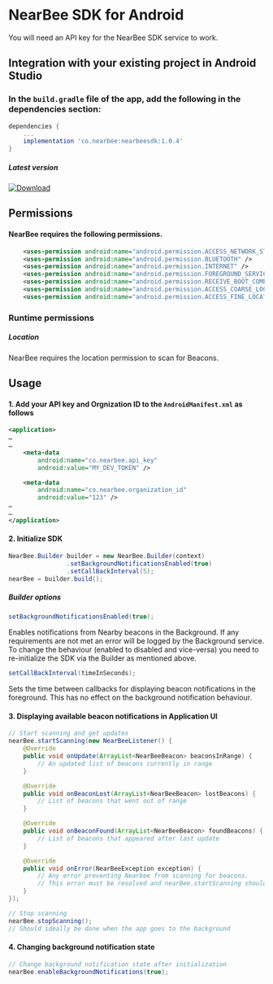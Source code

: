 # NearBee SDK for Android

You will need an API key for the NearBee SDK service to work.

## Integration with your existing project in Android Studio

### In the `build.gradle` file of the app, add the following in the dependencies section:

```groovy
dependencies {
    ...
    implementation 'co.nearbee:nearbeesdk:1.0.4'
}
```

##### Latest version

[ ![Download](https://api.bintray.com/packages/mobstac/maven/nearbeesdk/images/download.svg) ](https://bintray.com/mobstac/maven/nearbeesdk/_latestVersion) 


## Permissions
#### NearBee requires the following permissions.
```xml
    <uses-permission android:name="android.permission.ACCESS_NETWORK_STATE" />
    <uses-permission android:name="android.permission.BLUETOOTH" />
    <uses-permission android:name="android.permission.INTERNET" />
    <uses-permission android:name="android.permission.FOREGROUND_SERVICE" />
    <uses-permission android:name="android.permission.RECEIVE_BOOT_COMPLETED" />
    <uses-permission android:name="android.permission.ACCESS_COARSE_LOCATION" />
    <uses-permission android:name="android.permission.ACCESS_FINE_LOCATION" />
```

### Runtime permissions

##### Location
NearBee requires the location permission to scan for Beacons.


## Usage

#### 1. Add your API key and Orgnization ID to the `AndroidManifest.xml` as follows

```xml
<application>
…
…
    <meta-data
        android:name="co.nearbee.api_key"
        android:value="MY_DEV_TOKEN" />

    <meta-data
        android:name="co.nearbee.organization_id"
        android:value="123" />
…
…
</application>
```

#### 2. Initialize SDK
```java
NearBee.Builder builder = new NearBee.Builder(context)
                .setBackgroundNotificationsEnabled(true)
                .setCallBackInterval(5);
nearBee = builder.build();
```

##### Builder options
```java
setBackgroundNotificationsEnabled(true);
```
Enables notifications from Nearby beacons in the Background. If any requirements are not met an error will be logged by the Background service. To change the behaviour (enabled to disabled and vice-versa) you need to re-initialize the SDK via the Builder as mentioned above.

```java
setCallBackInterval(timeInSeconds);
```
Sets the time between callbacks for displaying beacon notifications in the foreground. This has no effect on the background notification behaviour.

#### 3. Displaying available beacon notifications in Application UI
```java
// Start scanning and get updates
nearBee.startScanning(new NearBeeListener() {
    @Override
    public void onUpdate(ArrayList<NearBeeBeacon> beaconsInRange) {
        // An updated list of beacons currently in range
    }

    @Override
    public void onBeaconLost(ArrayList<NearBeeBeacon> lostBeacons) {
        // List of beacons that went out of range
    }

    @Override
    public void onBeaconFound(ArrayList<NearBeeBeacon> foundBeacons) {
        // List of beacons that appeared after last update
    }

    @Override
    public void onError(NearBeeException exception) {
        // Any error preventing Nearbee from scanning for beacons.
        // This error must be resolved and nearBee.startScanning should be called again.
    }
});
```

```java
// Stop scanning 
nearBee.stopScanning();
// Should ideally be done when the app goes to the background
```

#### 4. Changing background notification state
```java
// Change background notification state after initialization
nearBee.enableBackgroundNotifications(true);
```